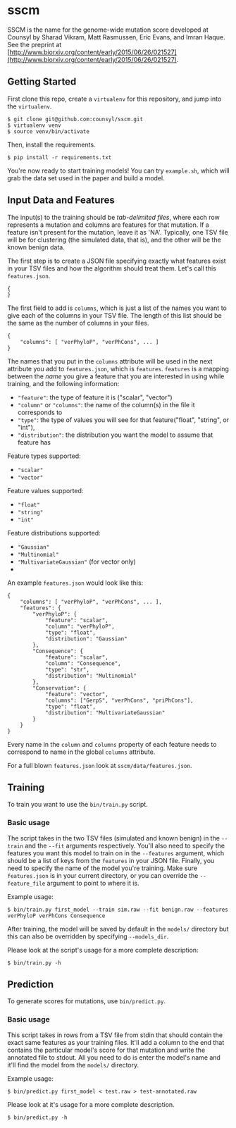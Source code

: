 sscm
=======

SSCM is the name for the genome-wide mutation score developed at Counsyl by
Sharad Vikram, Matt Rasmussen, Eric Evans, and Imran Haque. See the preprint at
[http://www.biorxiv.org/content/early/2015/06/26/021527](http://www.biorxiv.org/content/early/2015/06/26/021527).

Getting Started
------------
First clone this repo, create a `virtualenv` for this repository, and jump into the `virtualenv`.
```
$ git clone git@github.com:counsyl/sscm.git
$ virtualenv venv
$ source venv/bin/activate
```

Then, install the requirements.
```
$ pip install -r requirements.txt
```

You're now ready to start training models! You can try `example.sh`, which will
grab the data set used in the paper and build a model.

Input Data and Features
------------
The input(s) to the training should be *tab-delimited files*, where each row represents a mutation and columns are features for that mutation. If a feature isn't present for the mutation, leave it as 'NA'. Typically, one TSV file will be for clustering (the simulated data, that is), and the other will be the known benign data.


The first step is to create a JSON file specifying exactly what features exist in your TSV files and how the algorithm should treat them. Let's call this `features.json`.
```
{
}
```

The first field to add is `columns`, which is just a list of the names you want to give each of the columns in your TSV file. The length of this list should be the same as the number of columns in your files.
```
{
    "columns": [ "verPhyloP", "verPhCons", ... ]
}
```

The names that you put in the `columns` attribute will be used in the next attribute you add to `features.json`, which is `features`.
`features` is a mapping between the *name* you give a feature that you are interested in using while training, and the following information:

* `"feature"`: the type of feature it is ("scalar", "vector")
* `"column"` or `"columns"`: the name of the column(s) in the file it corresponds to
* `"type"`: the type of values you will see for that feature("float", "string", or "int"),
* `"distribution"`: the distribution you want the model to assume that feature has

Feature types supported:

* `"scalar"`
* `"vector"`

Feature values supported:

* `"float"`
* `"string"`
* `"int"`

Feature distributions supported:

* `"Gaussian"`
* `"Multinomial"`
* `"MultivariateGaussian"` (for vector only)
*

An example `features.json` would look like this:
```
{
    "columns": [ "verPhyloP", "verPhCons", ... ],
    "features": {
        "verPhyloP": {
            "feature": "scalar",
            "column": "verPhyloP",
            "type": "float",
            "distribution": "Gaussian"
        },
        "Consequence": {
            "feature": "scalar",
            "column": "Consequence",
            "type": "str",
            "distribution": "Multinomial"
        },
        "Conservation": {
            "feature": "vector",
            "columns": ["GerpS", "verPhCons", "priPhCons"],
            "type": "float",
            "distribution": "MultivariateGaussian"
        }
    }
}
```
Every name in the `column` and `columns` property of each feature needs to correspond to name in the global `columns` attribute.

For a full blown `features.json` look at `sscm/data/features.json`.

Training
----------------------------
To train you want to use the `bin/train.py` script. 

### Basic usage
The script takes in the two TSV files (simulated and known benign) in the `--train` and the `--fit` arguments respectively. You'll also need
to specify the features you want this model to train on in the `--features` argument, which should be a list of keys from the `features` in your JSON file. Finally, you need to specify the name of the model you're training. Make sure `features.json` is in your current directory, or you can override the `--feature_file` argument to point to where it is.
 
Example usage:
```
$ bin/train.py first_model --train sim.raw --fit benign.raw --features verPhyloP verPhCons Consequence
```

After training, the model will be saved by default in the `models/` directory but this can also be overridden by specifying `--models_dir`.

Please look at the script's usage for a more complete description:
```
$ bin/train.py -h
```

Prediction
-----------------------------
To generate scores for mutations, use `bin/predict.py`. 

### Basic usage
This script takes in rows from a TSV file from stdin that should contain the exact same features as your training files. It'll add a column to the end that contains the particular model's score for that mutation and write the annotated file to stdout. All you need to do is enter the model's name and it'll find the model from the `models/` directory.

Example usage:
```
$ bin/predict.py first_model < test.raw > test-annotated.raw
```
Please look at it's usage for a more complete description.
```
$ bin/predict.py -h
```
